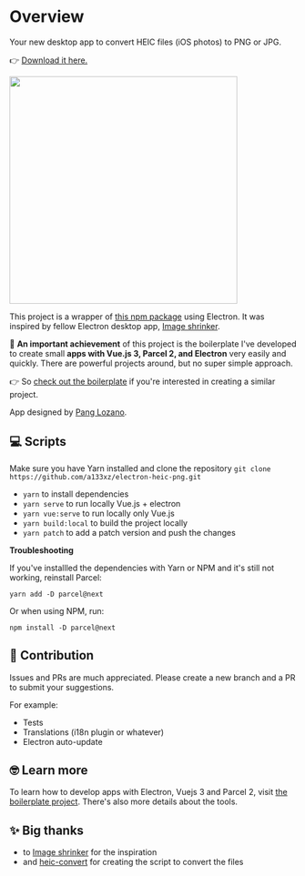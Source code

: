 # Overview

Your new desktop app to convert HEIC files (iOS photos) to PNG or JPG. 

👉 [Download it here.](https://github.com/a133xz/electron-heic-png/releases/tag/v1.0.11)

<img src="https://github.com/a133xz/electron-vuejs-parcel-boilerplate/blob/master/real-world-example.gif?raw=true" width="400">

This project is a wrapper of [this npm package](https://www.npmjs.com/package/heic-convert) using Electron. It was inspired by fellow Electron desktop app, [Image shrinker](https://github.com/stefansl/image-shrinker).

🚀 **An important achievement** of this project is the boilerplate I've developed to create small **apps with Vue.js 3, Parcel 2, and Electron** very easily and quickly. There are powerful projects around, but no super simple approach.

👉 So [check out the boilerplate](https://github.com/a133xz/electron-vuejs-parcel-boilerplate) if you're interested in creating a similar project.

App designed by [Pang Lozano](https://dribbble.com/panglozano).

## 💻 Scripts

Make sure you have Yarn installed and clone the repository `git clone https://github.com/a133xz/electron-heic-png.git`

- `yarn` to install dependencies
- `yarn serve` to run locally Vue.js + electron
- `yarn vue:serve` to run locally only Vue.js
- `yarn build:local` to build the project locally
- `yarn patch` to add a patch version and push the changes

**Troubleshooting**

If you've installled the dependencies with Yarn or NPM and it's still not working, reinstall Parcel:

`yarn add -D parcel@next`

Or when using NPM, run:

`npm install -D parcel@next`

## 🛶 Contribution

Issues and PRs are much appreciated. Please create a new branch and a PR to submit your suggestions.

For example:

- Tests
- Translations (i18n plugin or whatever)
- Electron auto-update

## 🤓 Learn more

To learn how to develop apps with Electron, Vuejs 3 and Parcel 2, visit [the boilerplate project](https://github.com/a133xz/electron-vuejs-parcel-boilerplate). There's also more details about the tools.

## ✨ Big thanks

- to [Image shrinker](https://github.com/stefansl/image-shrinker) for the inspiration
- and [heic-convert](https://www.npmjs.com/package/heic-convert) for creating the script to convert the files
